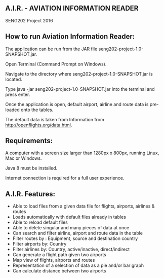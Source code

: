 A.I.R. - AVIATION INFORMATION READER
---
SENG202 Project 2016

How to run Aviation Information Reader:
---
The application can be run from the JAR file seng202-project-1.0-SNAPSHOT.jar.

Open Terminal (Command Prompt on Windows).

Navigate to the directory where seng202-project-1.0-SNAPSHOT.jar is located.

Type java -jar seng202-project-1.0-SNAPSHOT.jar into the terminal and press enter.

Once the application is open, default airport, airline and route data is pre-loaded onto the tables.

The default data is taken from Information from http://openflights.org/data.html.

Requirements:
---
A computer with a screen size larger than 1280px x 800px, running Linux, Mac or Windows.

Java 8 must be installed.

Internet connection is required for a full user experience.

A.I.R. Features:
---

- Able to load files from a given data file for flights, airports, airlines & routes
- Loads automatically with default files already in tables
- Able to reload default files
- Able to delete singular and many pieces of data at once
- Can search and filter airline, airport and route data in the table
- Filter routes by : Equipment, source and destination country
- Filter airports by: Country
- Filter airlines by: Country, active/inactive, direct/indirect
- Can generate a flight path given two airports
- Map view of flights, airports and routes
- Representation of a selection of data as a pie and/or bar graph
- Can calculate distance between two airports
